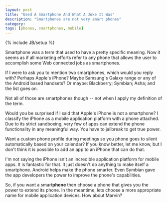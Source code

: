 ```yaml
---
layout: post
title: "Used A Smartphone And What A Joke It Was"
description: "Smartphones are not very smart phones"
category: 
tags: [phones, smartphones, mobile]
---
```

{% include JB/setup %}

Smartphone was a term that used to have a pretty specific meaning. Now it seems as if all marketing efforts refer to any phone that allows the user to accomplish some Web connected jobs as smartphones.

If I were to ask you to mention two smartphones, which would you reply with? Perhaps Apple's iPhone? Maybe Samsung's Galaxy range or any of the Android based handsets? Or maybe: Blackberry; Symbian; Asha; and the list goes on.

Not all of those are smartphones though -- not when I apply my definition of the term.


<!--more-->


Would you be surprised if I said that Apple's iPhone is not a smartphone? I classify the iPhone as a mobile application platform with a phone attached. Due to its strict sandboxing, very few of apps can extend the phone functionality in any meaningful way. You have to jailbreak to get true power.

Want a custom phone profile during meetings so you phone goes to silent automatically based on your calendar? If you know better, let me know, but I don't think it is possible to add an app to an iPhone that can do that.

I'm not saying the iPhone isn't an incredible application platform for mobile apps. It is fantastic for that. It just doesn't do anything to make itself a smartphone. Android helps make the phone smarter. Even Symbian gave the app developers the power to improve the phone's capabilities.

So, if you want a smart**phone** then choose a phone that gives you the power to extend its phone. In the meantime, lets choose a more appropriate name for mobile application devices. How about Marvin?

